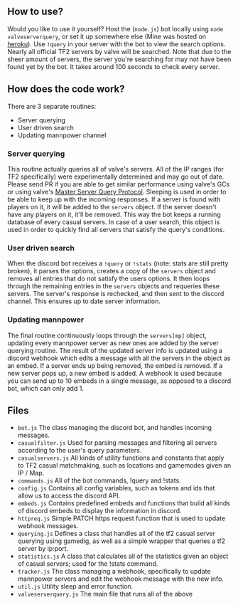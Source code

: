 ## How to use?
Would you like to use it yourself? Host the (`node.js`) bot locally using `node valveserverquery`, or set it up somewhere else (Mine was hosted on [heroku](https://www.heroku.com/)).
Use `!query` in your server with the bot to view the search options. Nearly all official TF2 servers by valve will be searched. Note that due to the sheer amount of servers, the server you're searching for may not have been found yet by the bot. It takes around 100 seconds to check every server.
## How does the code work?
There are 3 separate routines:
- Server querying
- User driven search
- Updating mannpower channel
### Server querying
This routine actually queries all of valve's servers. All of the IP ranges (for TF2 specifically) were experimentally determined and may go out of date. Please send PR if you are able to get similar performance using valve's GCs or using valve's [Master Server Query Protocol](https://developer.valvesoftware.com/wiki/Master_Server_Query_Protocol). Sleeping is used in order to be able to keep up with the incoming responses.
If a server is found with players on it, it will be added to the `servers` object. If the server doesn't have any players on it, it'll be removed. This way the bot keeps a running database of every casual servers. In case of a user search, this object is used in order to quickly find all servers that satisfy the query's conditions.
### User driven search
When the discord bot receives a `!query` or `!stats` (note: stats are still pretty broken), it parses the options, creates a copy of the `servers` object and removes all entries that do not satisfy the users options. It then loops through the remaining entries in the `servers` objects and requeries these servers. The server's response is rechecked, and then sent to the discord channel. This ensures up to date server information.
### Updating mannpower
The final routine continuously loops through the `servers[mp]` object, updating every mannpower server as new ones are added by the server querying routine. The result of the updated server info is updated using a discord webhook which edits a message with all the servers in the object as an embed. If a server ends up being removed, the embed is removed. If a new server pops up, a new embed is added. A webhook is used because you can send up to 10 embeds in a single message, as opposed to a discord bot, which can only add 1.
## Files
- `bot.js`              The class managing the discord bot, and handles incoming messages.
- `casualfilter.js`     Used for parsing messages and filtering all servers according to the user's query parameters.
- `casualservers.js`    All kinds of utility functions and constants that apply to TF2 casual matchmaking, such as locations and gamemodes given an IP / Map.
- `commands.js`         All of the bot commands, !query and !stats.
- `config.js`           Contains all config variables, such as tokens and ids that allow us to access the discord API.
- `embeds.js`           Contains predefined embeds and functions that build all kinds of discord embeds to display the information in discord.
- `httpreq.js`          Simple PATCH https request function that is used to update webhook messages.
- `querying.js`         Defines a class that handles all of the tf2 casual server querying using gamedig, as well as a simple wrapper that queries a tf2 server by ip:port.
- `statistics.js`       A class that calculates all of the statistics given an object of casual servers; used for the !stats command.
- `tracker.js`          The class managing a webhook, specifically to update mannpower servers and edit the webhook message with the new info.
- `util.js`             Utility sleep and error function.
- `valveserverquery.js` The main file that runs all of the above
